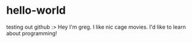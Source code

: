 # hello-world
testing out github :>
Hey I'm greg.  I like nic cage movies.  I'd like to learn about programming!

